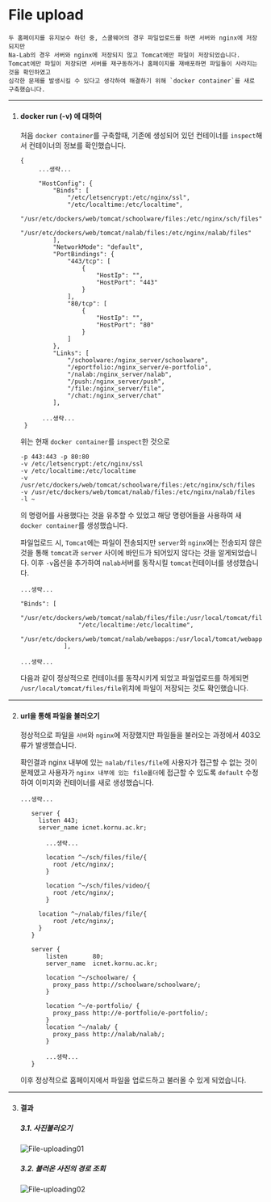 # File upload



```
두 홈페이지를 유지보수 하던 중, 스쿨웨어의 경우 파일업로드를 하면 서버와 nginx에 저장되지만
Na-Lab의 경우 서버와 nginx에 저장되지 않고 Tomcat에만 파일이 저장되었습니다.
Tomcat에만 파일이 저장되면 서버를 재구동하거나 홈페이지를 재배포하면 파일들이 사라지는것을 확인하였고
심각한 문제를 발생시킬 수 있다고 생각하여 해결하기 위해 `docker container`를 새로 구축했습니다.
```



---

1. #### docker run (-v) 에 대하여

   처음 `docker container`를 구축할때, 기존에 생성되어 있던 컨테이너를 `inspect`해서 컨테이너의 정보를 확인했습니다.

   ``` nginx
   {
        ...생략...
           
        "HostConfig": {
            "Binds": [
                "/etc/letsencrypt:/etc/nginx/ssl",
                "/etc/localtime:/etc/localtime",
                "/usr/etc/dockers/web/tomcat/schoolware/files:/etc/nginx/sch/files",
                "/usr/etc/dockers/web/tomcat/nalab/files:/etc/nginx/nalab/files"
            ],
            "NetworkMode": "default",
            "PortBindings": {
                "443/tcp": [
                    {
                        "HostIp": "",
                        "HostPort": "443"
                    }
                ],
                "80/tcp": [
                    {
                        "HostIp": "",
                        "HostPort": "80"
                    }
                ]
            },
            "Links": [
                "/schoolware:/nginx_server/schoolware",
                "/eportfolio:/nginx_server/e-portfolio",
                "/nalab:/nginx_server/nalab",
                "/push:/nginx_server/push",
                "/file:/nginx_server/file",
                "/chat:/nginx_server/chat"
            ],

         ...생략...
    }
   ```

   위는 현재 `docker container`를 `inspect`한 것으로
   
   ```
   -p 443:443 -p 80:80
   -v /etc/letsencrypt:/etc/nginx/ssl
   -v /etc/localtime:/etc/localtime
   -v /usr/etc/dockers/web/tomcat/schoolware/files:/etc/nginx/sch/files
   -v /usr/etc/dockers/web/tomcat/nalab/files:/etc/nginx/nalab/files
   -l ~
   ```

   의 명령어를 사용했다는 것을 유추할 수 있었고 해당 명령어들을 사용하여 새 `docker container`를 생성했습니다.

   

   파일업로드 시, `Tomcat`에는 파일이 전송되지만 `server`와 `nginx`에는 전송되지 않은 것을 통해 `tomcat`과 `server` 사이에 바인드가 되어있지 않다는 것을 알게되었습니다. 이후 `-v`옵션을 추가하여 `nalab`서버를 동작시킬 `tomcat`컨테이너를 생성했습니다.

   
   
   ``` nginx
   ...생략...
   
   "Binds": [
                   "/usr/etc/dockers/web/tomcat/nalab/files/file:/usr/local/tomcat/files/file",
                   "/etc/localtime:/etc/localtime",
                   "/usr/etc/dockers/web/tomcat/nalab/webapps:/usr/local/tomcat/webapps/"
               ],
   
   ...생략...
   ```
   
   다음과 같이 정상적으로 컨테이너를 동작시키게 되었고 파일업로드를 하게되면 `/usr/local/tomcat/files/file`위치에 파일이 저장되는 것도 확인했습니다.
   
   

---

2. #### url을 통해 파일을 불러오기

   정상적으로 파일을 `서버`와 `nginx`에 저장했지만 파일들을 불러오는 과정에서 403오류가 발생했습니다.

   확인결과 nginx 내부에 있는 `nalab/files/file`에 사용자가 접근할 수 없는 것이 문제였고 사용자가 `nginx 내부에 있는 file폴더`에 접근할 수 있도록 `default` 수정하여 이미지와 컨테이너를 새로 생성했습니다.

   

   ``` nginx
   ...생략...
      
      server {
      	listen 443;
      	server_name icnet.kornu.ac.kr;
      
          ...생략...
      
          location ^~/sch/files/file/{
          	root /etc/nginx/;
          }
      
          location ^~/sch/files/video/{
          	root /etc/nginx/;
          }
      
      	location ^~/nalab/files/file/{
      		root /etc/nginx/;
      	}
      }
      
      server {
          listen       80;
          server_name  icnet.kornu.ac.kr;
          
          location ^~/schoolware/ {
          	proxy_pass http://schoolware/schoolware/;
          }
      
          location ^~/e-portfolio/ {
          	proxy_pass http://e-portfolio/e-portfolio/;
          }
          location ^~/nalab/ {
          	proxy_pass http://nalab/nalab/;
          }
      
          ...생략...
      }
   ```

   이후 정상적으로 홈페이지에서 파일을 업로드하고 불러올 수 있게 되었습니다.

   

---

3. #### 결과

   ##### 3.1. 사진불러오기

   ![File-uploading01](https://user-images.githubusercontent.com/43952470/106359989-74568b00-6359-11eb-9672-b91d5e134cb1.PNG)

   

   ##### 3.2. 불러온 사진의 경로 조회

   ![File-uploading02](https://user-images.githubusercontent.com/43952470/106359996-79b3d580-6359-11eb-961f-8909541eedbf.PNG)

   

